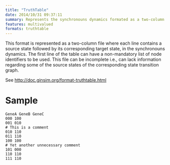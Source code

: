 ```yaml
---
title: "TruthTable"
date: 2014/10/31 09:37:11
summary: Represents the synchronouns dynamics formated as a two-column text file.
features: multivalued
formats: truthtable
---
```


This format is represented as a two-column file where each line contains a source state followed by its corresponding target state, in the synchronouns dynamics.
The first line of the table can have a non-mandatory list of node identifiers to be used.
This file can be incomplete i.e., can lack information regarding some of the source states of the corresponding state transition graph.

See http://doc.ginsim.org/format-truthtable.html


# Sample

```
GeneA GeneB GeneC
000 100
001 010
# This is a comment
010 110
011 110
100 100
# Yet another unnecessary comment
101 000
110 110
111 110
```


